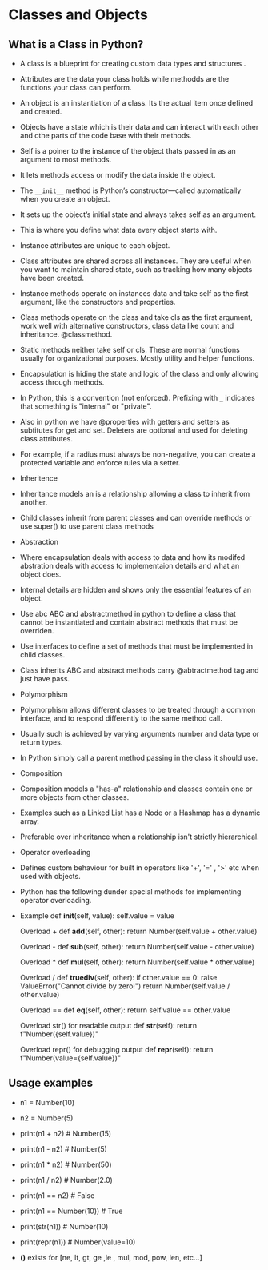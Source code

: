 # Classes and Objects

## What is a Class in Python?

* A class is a blueprint for creating custom data types and structures .
* Attributes are the data your class holds while methodds are the functions your class can perform.
* An object is an instantiation of a class. Its the actual item once defined and created.
* Objects have a state which is their data and can interact with each other and othe parts of the code base with their methods.

* Self is a poiner to the instance of the object thats passed in as an argument to most methods.
* It lets methods access or modify the data inside the object.
* The `__init__` method is Python’s constructor—called automatically when you create an object.
* It sets up the object’s initial state and always takes self as an argument.
* This is where you define what data every object starts with.

* Instance attributes are unique to each object.
* Class attributes are shared across all instances. They are useful when you want to maintain shared state, such as tracking how many objects have been created.
* Instance methods operate on instances data and take self as the first argument, like the constructors and properties.
* Class methods operate on the class and take cls as the first argument, work well with alternative constructors, class data like count and inheritance. @classmethod.
* Static methods neither take self or cls. These are normal functions usually for organizational purposes. Mostly utility and helper functions.
* Encapsulation is hiding the state and logic of the class and only allowing access through methods.

* In Python, this is a convention (not enforced). Prefixing with `_` indicates that something is "internal" or "private".
* Also in python we have @properties with getters and setters as subtitutes for get and set. Deleters are optional and used for deleting class attributes.
* For example, if a radius must always be non-negative, you can create a protected variable and enforce rules via a setter.


* Inheritence 
* Inheritance models an is a relationship allowing a class to inherit from another.
* Child classes inherit from parent classes and can override methods or use super() to use parent class methods

* Abstraction
* Where encapsulation deals with access to data and how its modifed abstration deals with access to implementaion details and what an object does.
* Internal details are hidden and shows only the essential features of an object.
* Use abc ABC and abstractmethod in python to define a class that cannot be instantiated and contain abstract methods that must be overriden.
* Use interfaces to define a set of methods that must be implemented in child classes.
* Class inherits ABC and abstract methods carry @abtractmethod tag and just have pass.   

* Polymorphism
* Polymorphism allows different classes to be treated through a common interface, and to respond differently to the same method call.
* Usually such is achieved by varying arguments number and data type or return types.
* In Python simply call a parent method passing in the class it should use.

* Composition
* Composition  models a "has-a" relationship and classes contain one or more objects from other classes.
* Examples such as a Linked List has a Node or a Hashmap has a dynamic array. 
* Preferable over inheritance when a relationship isn't strictly hierarchical.

* Operator overloading
* Defines custom behaviour for built in operators like '+', '=' , '>' etc when used with objects.
* Python has the following dunder special methods for implementing operator overloading.
* Example
    def __init__(self, value):
        self.value = value

     Overload +
    def __add__(self, other):
        return Number(self.value + other.value)

     Overload -
    def __sub__(self, other):
        return Number(self.value - other.value)

     Overload *
    def __mul__(self, other):
        return Number(self.value * other.value)

     Overload /
    def __truediv__(self, other):
        if other.value == 0:
            raise ValueError("Cannot divide by zero!")
        return Number(self.value / other.value)

     Overload ==
    def __eq__(self, other):
        return self.value == other.value

     Overload str() for readable output
    def __str__(self):
        return f"Number({self.value})"

     Overload repr() for debugging output
    def __repr__(self):
        return f"Number(value={self.value})"


## Usage examples
* n1 = Number(10)
* n2 = Number(5)

* print(n1 + n2)    # Number(15)
* print(n1 - n2)    # Number(5)
* print(n1 * n2)    # Number(50)
* print(n1 / n2)    # Number(2.0)
* print(n1 == n2)   # False
* print(n1 == Number(10))  # True

* print(str(n1))    # Number(10)
* print(repr(n1))   # Number(value=10)

* __()__ exists for [ne, lt, gt, ge ,le , mul, mod, pow, len, etc...]


